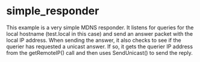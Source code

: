 # simple_responder
This example is a very simple MDNS responder. It listens for queries for the local hostname (test.local in this case) and send an answer packet with the local IP address.
When sending the answer, it also checks to see if the querier has requested a unicast answer. If so, it gets the querier IP address from the getRemoteIP() call and then uses SendUnicast() to send the reply.